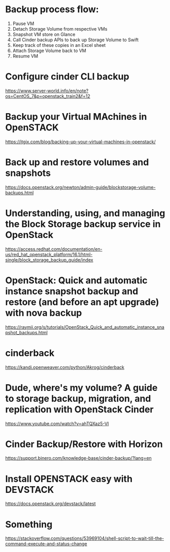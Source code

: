 # Backup process flow:
1. Pause VM
2. Detach Storage Volume from respective VMs
3. Snapshot VM store on Glance
4. Call Cinder backup APIs to back up Storage Volume  to Swift
5. Keep track of these copies in an Excel sheet
6. Attach Storage Volume back to VM
7. Resume VM

# Configure cinder CLI backup
https://www.server-world.info/en/note?os=CentOS_7&p=openstack_train2&f=12

# Backup your Virtual MAchines in OpenSTACK
https://itgix.com/blog/backing-up-your-virtual-machines-in-openstack/

# Back up and restore volumes and snapshots
https://docs.openstack.org/newton/admin-guide/blockstorage-volume-backups.html

# Understanding, using, and managing the Block Storage backup service in OpenStack
https://access.redhat.com/documentation/en-us/red_hat_openstack_platform/16.1/html-single/block_storage_backup_guide/index

# OpenStack: Quick and automatic instance snapshot backup and restore (and before an apt upgrade) with nova backup
https://raymii.org/s/tutorials/OpenStack_Quick_and_automatic_instance_snapshot_backups.html

# cinderback
https://kandi.openweaver.com/python/Akrog/cinderback

# Dude, where's my volume? A guide to storage backup, migration, and replication with OpenStack Cinder
https://www.youtube.com/watch?v=ahTQXaz5-VI

# Cinder Backup/Restore with Horizon
https://support.binero.com/knowledge-base/cinder-backup/?lang=en

# Install OPENSTACK easy with DEVSTACK
https://docs.openstack.org/devstack/latest

# Something
https://stackoverflow.com/questions/53969104/shell-script-to-wait-till-the-command-execute-and-status-change
